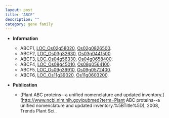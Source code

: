 ```yaml
---
layout: post
title: "ABCF"
description: ""
category: gene family
---
```


* **Information**  
    + ABCF1, [LOC_Os02g58020](http://rice.uga.edu/cgi-bin/ORF_infopage.cgi?orf=LOC_Os02g58020), [Os02g0826500](https://rapdb.dna.affrc.go.jp/locus/?name=Os02g0826500).
    + ABCF2, [LOC_Os03g32630](http://rice.uga.edu/cgi-bin/ORF_infopage.cgi?orf=LOC_Os03g32630), [Os03g0441500](https://rapdb.dna.affrc.go.jp/locus/?name=Os03g0441500).
    + ABCF3, [LOC_Os04g56330](http://rice.uga.edu/cgi-bin/ORF_infopage.cgi?orf=LOC_Os04g56330), [Os04g0658400](https://rapdb.dna.affrc.go.jp/locus/?name=Os04g0658400).
    + ABCF4, [LOC_Os08g45010](http://rice.uga.edu/cgi-bin/ORF_infopage.cgi?orf=LOC_Os08g45010), [Os08g0564100](https://rapdb.dna.affrc.go.jp/locus/?name=Os08g0564100).
    + ABCF5, [LOC_Os09g39910](http://rice.uga.edu/cgi-bin/ORF_infopage.cgi?orf=LOC_Os09g39910), [Os09g0572400](https://rapdb.dna.affrc.go.jp/locus/?name=Os09g0572400).
    + ABCF6, [LOC_Os11g39020](http://rice.uga.edu/cgi-bin/ORF_infopage.cgi?orf=LOC_Os11g39020), [Os11g0603200](https://rapdb.dna.affrc.go.jp/locus/?name=Os11g0603200).

* **Publication**  
    + [Plant ABC proteins--a unified nomenclature and updated inventory.](http://www.ncbi.nlm.nih.gov/pubmed?term=Plant ABC proteins--a unified nomenclature and updated inventory.%5BTitle%5D), 2008, Trends Plant Sci..


